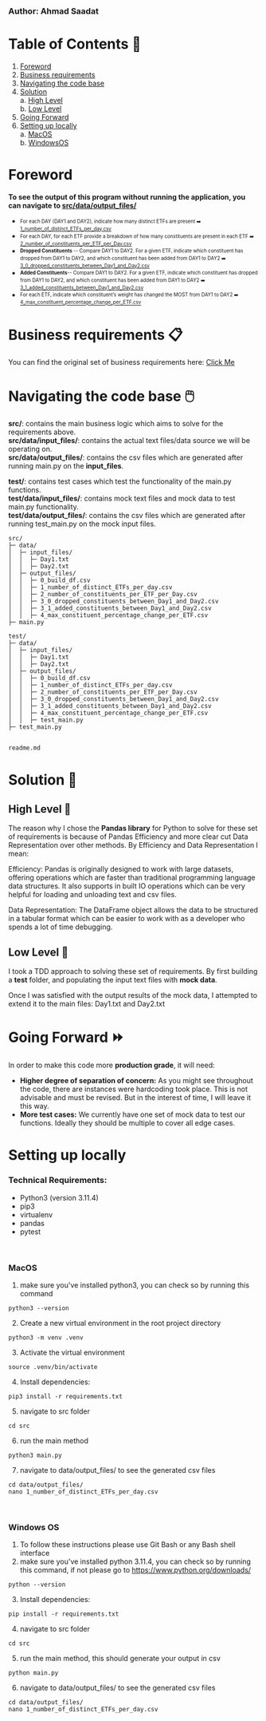 ### Author: Ahmad Saadat
# Table of Contents 📝

1. [Foreword](#foreword)
2. [Business requirements](#business-requirements-📋)
3. [Navigating the code base](#navigating-the-code-base-🖱️)
4. [Solution](#solution-🔧) <br>
    a. [High Level](#high-level-🐼) <br>
    b. [Low Level](#low-level-🧪)
5. [Going Forward](#going-forward-⏩)
6. [Setting up locally](#setting-up-locally) <br>
    a. [MacOS](#macos) <br>
    b. [WindowsOS](#windows-os)

# Foreword

**To see the output of this program without running the application, you can navigate to [src/data/output_files/](https://github.com/ahmadsaadat/Python_Pandas/tree/main/src/data/output_files)**

- <sub><sup>For each DAY (DAY1 and DAY2), indicate how many distinct ETFs are present ➡️ [1_number_of_distinct_ETFs_per_day.csv](https://github.com/ahmadsaadat/Python_Pandas/blob/main/src/data/output_files/1_number_of_distinct_ETFs_per_day.csv)</sup></sub>
- <sub><sup> For each DAY, for each ETF provide a breakdown of how many constituents are present in each ETF ➡️ [2_number_of_constituents_per_ETF_per_Day.csv](https://github.com/ahmadsaadat/Python_Pandas/blob/main/src/data/output_files/2_number_of_constituents_per_ETF_per_Day.csv) </sup></sub>
- <sub><sup> **Dropped Constituents** -- Compare DAY1 to DAY2. For a given ETF, indicate which constituent has dropped from DAY1 to DAY2, and which constituent has been added from DAY1 to DAY2 ➡️ [3_0_dropped_constituents_between_Day1_and_Day2.csv](https://github.com/ahmadsaadat/Python_Pandas/blob/main/src/data/output_files/3_0_dropped_constituents_between_Day1_and_Day2.csv) </sup></sub>
- <sub><sup> **Added Constituents**-- Compare DAY1 to DAY2. For a given ETF, indicate which constituent has dropped from DAY1 to DAY2, and which constituent has been added from DAY1 to DAY2 ➡️ [3_1_added_constituents_between_Day1_and_Day2.csv](https://github.com/ahmadsaadat/Python_Pandas/blob/main/src/data/output_files/3_1_added_constituents_between_Day1_and_Day2.csv) </sup></sub>
- <sub><sup> For each ETF, indicate which constituent’s weight has changed the MOST from DAY1 to DAY2 ➡️ [4_max_constituent_percentage_change_per_ETF.csv](https://github.com/ahmadsaadat/Python_Pandas/blob/main/src/data/output_files/4_max_constituent_percentage_change_per_ETF.csv) </sup></sub>


# Business requirements 📋

You can find the original set of business requirements here: [Click Me](https://qontigo-assessment.s3.amazonaws.com/Coding+Exercise.pdf)

# Navigating the code base :computer_mouse:
**src/**: contains the main business logic which aims to solve for the requirements above. <br>
**src/data/input_files/**: contains the actual text files/data source we will be operating on. <br>
**src/data/output_files/**: contains the csv files which are generated after running main.py on the **input_files**. <br>

**test/**: contains test cases which test the functionality of the main.py functions. <br>
**test/data/input_files/**: contains mock text files and mock data to test main.py functionality. <br>
**test/data/output_files/**: contains the csv files which are generated after running test_main.py on the mock input files.<br>


```
src/
├─ data/
│  ├─ input_files/
│  │  ├─ Day1.txt
│  │  ├─ Day2.txt
│  ├─ output_files/
│  │  ├─ 0_build_df.csv
│  │  ├─ 1_number_of_distinct_ETFs_per_day.csv
│  │  ├─ 2_number_of_constituents_per_ETF_per_Day.csv
│  │  ├─ 3_0_dropped_constituents_between_Day1_and_Day2.csv
│  │  ├─ 3_1_added_constituents_between_Day1_and_Day2.csv
│  │  ├─ 4_max_constituent_percentage_change_per_ETF.csv
├─ main.py

test/
├─ data/
│  ├─ input_files/
│  │  ├─ Day1.txt
│  │  ├─ Day2.txt
│  ├─ output_files/
│  │  ├─ 0_build_df.csv
│  │  ├─ 1_number_of_distinct_ETFs_per_day.csv
│  │  ├─ 2_number_of_constituents_per_ETF_per_Day.csv
│  │  ├─ 3_0_dropped_constituents_between_Day1_and_Day2.csv
│  │  ├─ 3_1_added_constituents_between_Day1_and_Day2.csv
│  │  ├─ 4_max_constituent_percentage_change_per_ETF.csv
│  │  ├─ test_main.py
├─ test_main.py


readme.md

```

# Solution 🔧

## High Level 🐼
The reason why I chose the **Pandas library** for Python to solve for these set of requirements is because of Pandas Efficiency and more clear cut Data Representation over other methods. By Efficiency and Data Representation I mean:

Efficiency: Pandas is originally designed to work with large datasets, offering operations which are faster than traditional programming language data structures. It also supports in built IO operations which can be very helpful for loading and unloading text and csv files.

Data Representation: The DataFrame object allows the data to be structured in a tabular format which can be easier to work with as a developer who spends a lot of time debugging.

## Low Level 🧪
I took a TDD approach to solving these set of requirements. By first building a **test** folder, and populating the input text files with **mock data**.

Once I was satisfied with the output results of the mock data, I attempted to extend it to the main files: Day1.txt and Day2.txt


# Going Forward ⏩

In order to make this code more **production grade**, it will need:
- **Higher degree of separation of concern:** As you might see throughout the code, there are instances were hardcoding took place. This is not advisable and must be revised. But in the interest of time, I will leave it this way.
- **More test cases:** We currently have one set of mock data to test our functions. Ideally they should be multiple to cover all edge cases.

# Setting up locally
### Technical Requirements:
- Python3 (version 3.11.4)
- pip3
- virtualenv
- pandas
- pytest

<br>

### MacOS
1. make sure you've installed python3, you can check so by running this command
```
python3 --version
```
2. Create a new virtual environment in the root project directory
```
python3 -m venv .venv
```
3. Activate the virtual environment
```
source .venv/bin/activate
```
4. Install dependencies:
```
pip3 install -r requirements.txt
```
5. navigate to src folder
```
cd src
```
6. run the main method
```
python3 main.py
```
7. navigate to data/output_files/ to see the generated csv files
```
cd data/output_files/
nano 1_number_of_distinct_ETFs_per_day.csv
```

<br>

### Windows OS
1. To follow these instructions please use Git Bash or any Bash shell interface
2. make sure you've installed python 3.11.4, you can check so by running this command, if not please go to https://www.python.org/downloads/
```
python --version
```
3. Install dependencies:
```
pip install -r requirements.txt
```
4. navigate to src folder
```
cd src
```
5. run the main method, this should generate your output in csv
```
python main.py
```
6. navigate to data/output_files/ to see the generated csv files
```
cd data/output_files/
nano 1_number_of_distinct_ETFs_per_day.csv
```
